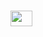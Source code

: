 <!-- ### Hi there 👋 -->

<!--
**johnjuki/johnjuki** is a ✨ _special_ ✨ repository because its `README.md` (this file) appears on your GitHub profile.

Here are some ideas to get you started:

- 🔭 I’m currently working on ...
- 🌱 I’m currently learning ...
- 👯 I’m looking to collaborate on ...
- 🤔 I’m looking for help with ...
- 💬 Ask me about ...
- 📫 How to reach me: ...
- 😄 Pronouns: ...
- ⚡ Fun fact: ...
-->

<!-- [![GitHub Streak](https://github-readme-streak-stats.herokuapp.com?user=johnjuki&theme=dracula)](https://git.io/streak-stats) -->

# <img src="https://raw.githubusercontent.com/TheDudeThatCode/TheDudeThatCode/master/Assets/Developer.gif" width=35 height=25> 
<!-- ![](https://img.shields.io/badge/Code-Kotlin-informational?style=flat&logo=Kotlin&logoColor=white&color=f75c7e) -->
